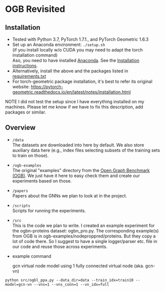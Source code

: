 # OGB Revisited

## Installation
* Tested with Python 3.7, PyTorch 1.7.1., and PyTorch Geometric 1.6.3
* Set up an Anaconda environment: `./setup.sh` 
<br/>(if you install locally w/o CUDA you may need to adapt the torch installation command)
<br/> Aso, you need to have installed [Anaconda](https://www.anaconda.com/products/individual#Downloads). See the [Installation instructions](https://docs.anaconda.com/anaconda/install/).
* Alternatively, install the above and the packages listed in [requirements.txt](requirements.txt)
* For torch-geometric package installation, it's best to refer its original website: https://pytorch-geometric.readthedocs.io/en/latest/notes/installation.html

NOTE I did not test the setup since I have everything installed on my machines. Please let me know if we have to fix this description, add packages or similar.

## Overview

* `/data` 
<br/>The datasets are downloaded into here by default. We also store auxiliary data here (e.g., index files selecting subsets of the training sets to train on those).
* `/ogb-examples` 
<br/>The original "examples" directory from the [Open Graph Benchmark (OGB)](https://github.com/snap-stanford/ogb). We just have it here to easy check them and create our experiments based on those.
* `/papers` 
<br/>Papers about the GNNs we plan to look at in the project.
* `/scripts`
<br/>Scripts for running the experiments.
* `/src` 
<br/> This is the code we plan to write. I created an example experiment for the ogbn-proteins dataset: ogbn_pro.py. 
The corresponding example(s) from OGB is in ogb-examples/nodeproppred/proteins. But they copy a lot of code there. So I suggest to have a single logger/parser etc. file in our code and reuse those across experiments.

* example command

    gcn virtual node model using 1 fully connected virtual node (aka. gcn-vn)
    
`python src/ogbl_ppa.py --data_dir=data --train_idx=train10 --model=gcn-vn --vns=1 --vns_conn=1 --vn_idx=full`